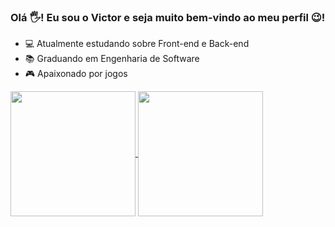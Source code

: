 ### Olá 🖐! Eu sou o Victor e seja muito bem-vindo ao meu perfil 😉!

- 💻 Atualmente estudando sobre Front-end e Back-end
- 📚 Graduando em Engenharia de Software
- 🎮 Apaixonado por jogos

<div>
<a href="https://github.com/VictorHSLito/github-readme-stats">
<img height=200 align="center" src="https://github-readme-stats.vercel.app/api?username=VictorHSLito&theme=dark&show_icons=true&include_all_commits=true&count_private=true" />
<a href="https://github.com/VictorHSLito">
  <img height=200 align="center" src="https://github-readme-stats.vercel.app/api/top-langs?username=VictorHSLito&layout=compact&langs_count=8&card_width=320&theme=dark" />
</a>
</div>

